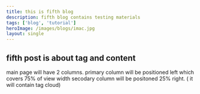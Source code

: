 ```yaml
---
title: this is fifth blog
description: fifth blog contains testing materials
tags: ['blog', 'tutorial']
heroImage: /images/blogs/imac.jpg
layout: single
---
```


## fifth post is about tag and content

main page will have 2 columns.
primary column will be positioned left which covers 75% of view width
secodary column will be positoned 25% right. ( it will contain tag cloud)